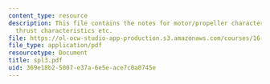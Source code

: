 ```yaml
---
content_type: resource
description: This file contains the notes for motor/propeller characterization, propellor
  thrust characteristics etc.
file: https://ol-ocw-studio-app-production.s3.amazonaws.com/courses/16-01-unified-engineering-i-ii-iii-iv-fall-2005-spring-2006/369e18b25007e37a6e5eace7c0a0745e_spl3.pdf
file_type: application/pdf
resourcetype: Document
title: spl3.pdf
uid: 369e18b2-5007-e37a-6e5e-ace7c0a0745e
---
```

